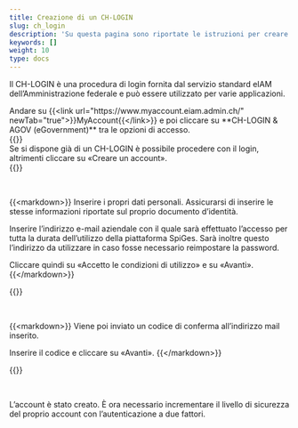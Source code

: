 ```yaml
---
title: Creazione di un CH-LOGIN
slug: ch_login
description: 'Su questa pagina sono riportate le istruzioni per creare un CH-LOGIN, un account con il quale è possibile accedere a eIAM.'
keywords: []
weight: 10
type: docs
---
```


Il CH-LOGIN è una procedura di login fornita dal servizio standard eIAM dell’Amministrazione federale e può essere utilizzato per varie applicazioni.

<div class="two_column">

<div class="left_col">
<!-- First column content goes here -->
Andare su {{&lt;link url="https://www.myaccount.eiam.admin.ch/" newTab="true"&gt;}}MyAccount{{&lt;/link&gt;}} e poi cliccare su **CH-LOGIN & AGOV (eGovernment)** tra le opzioni di accesso.
</div>

<div class="right_col">
<!-- Second column content goes here -->
{{<insertImage image="ch_login_wahlen.png" description="Choix connexion" class="edge max-w-90">}}
<!--{{<insertImage image="ecran_choix_connexion_IT.png" description="Choix connexion" class="edge max-w-90">}}-->
</div>

</div>



<!-- Deuxième paire de colonnes -->

<div class="two_column">

<div class="left_col">
<!-- First column content goes here -->
Se si dispone già di un CH-LOGIN è possibile procedere con il login, altrimenti cliccare su «Creare un account».
</div>

<div class="right_col">
<!-- Second column content goes here -->
{{<insertImage image="konto_erstellen.png" description="Choix connexion" class="edge max-w-90">}}
<!--{{<insertImage image="creer_ch_login_it.png" description="Choix connexion" class="edge max-w-90">}}-->
</div>

</div>

  
<!-- 3eme paire de colonnes -->

<div class="two_column">

<div class="left_col">
<!-- First column content goes here -->
{{&lt;markdown&gt;}}
Inserire i propri dati personali. Assicurarsi di inserire le stesse informazioni riportate sul proprio documento d’identità.

Inserire l’indirizzo e-mail aziendale con il quale sarà effettuato l’accesso per tutta la durata dell’utilizzo della piattaforma SpiGes. Sarà inoltre questo l’indirizzo da utilizzare in caso fosse necessario reimpostare la password.

Cliccare quindi su «Accetto le condizioni di utilizzo» e su «Avanti».
{{&lt;/markdown&gt;}}
</div>

<div class="right_col">
<!-- Second column content goes here -->
{{<insertImage image="personlichen_data.png" description="Choix connexion" class="edge max-w-90">}}
</div>

</div>

  
<!-- 4eme paire de colonnes -->

<div class="two_column">

<div class="left_col">
<!-- First column content goes here -->
{{&lt;markdown&gt;}}
Viene poi inviato un codice di conferma all’indirizzo mail inserito.

Inserire il codice e cliccare su «Avanti».
{{&lt;/markdown&gt;}}
</div>

<div class="right_col">
<!-- Second column content goes here -->
{{<insertImage image="code_conf_fr.png" description="Choix connexion" class="edge max-w-90">}}   <!-- Image en français -->
</div>

</div>

 

L’account è stato creato. È ora necessario incrementare il livello di sicurezza del proprio account con l’autenticazione a due fattori.
